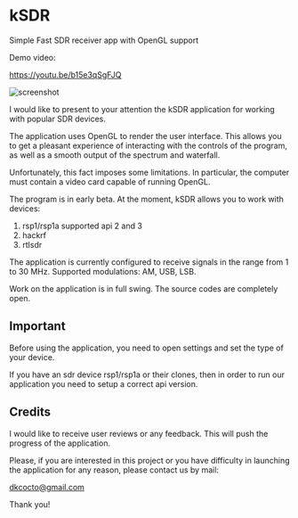 # kSDR
Simple Fast SDR receiver app with OpenGL support

Demo video: <br>

https://youtu.be/b15e3qSgFJQ

![screenshot](https://user-images.githubusercontent.com/5113949/225674437-c7d52a23-e4cd-4907-a7e1-7a929eeca3c3.jpg)

I would like to present to your attention the kSDR application for working with popular SDR devices.

The application uses OpenGL to render the user interface. This allows you to get a pleasant experience of interacting with the controls of the program, as well as a smooth output of the spectrum and waterfall.

Unfortunately, this fact imposes some limitations. In particular, the computer must contain a video card capable of running OpenGL.

The program is in early beta. At the moment, kSDR allows you to work with devices:
1) rsp1/rsp1a supported api 2 and 3
2) hackrf
3) rtlsdr

The application is currently configured to receive signals in the range from 1 to 30 MHz. Supported modulations: AM, USB, LSB.

Work on the application is in full swing. The source codes are completely open.

<b>Important</b><br>
------

Before using the application, you need to open settings and set the type of your device.

If you have an sdr device rsp1/rsp1a or their clones, then in order to run our application you need to setup a correct 
api version.

Credits
---
I would like to receive user reviews or any feedback. This will push the progress of the application.

Please, if you are interested in this project or you have difficulty in launching the application for any reason, please contact us by mail:

dkcocto@gmail.com

Thank you!
